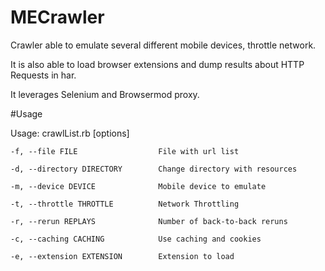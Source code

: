 # MECrawler
Crawler able to emulate several different mobile devices, throttle network. 

It is also able to load browser extensions and dump results about HTTP Requests in har.

It leverages Selenium and Browsermod proxy.


#Usage

Usage: crawlList.rb [options]

    -f, --file FILE                  File with url list
    
    -d, --directory DIRECTORY        Change directory with resources
    
    -m, --device DEVICE              Mobile device to emulate
    
    -t, --throttle THROTTLE          Network Throttling
    
    -r, --rerun REPLAYS              Number of back-to-back reruns
    
    -c, --caching CACHING            Use caching and cookies
    
    -e, --extension EXTENSION        Extension to load
    
